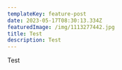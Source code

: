 ```yaml
---
templateKey: feature-post
date: 2023-05-17T08:30:13.334Z
featuredImage: /img/1113277442.jpg
title: Test
description: Test
---
```

Test